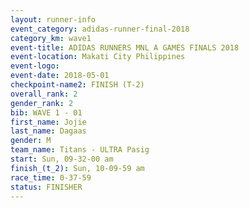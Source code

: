 ```yaml
---
layout: runner-info 
event_category: adidas-runner-final-2018 
category_km: wave1 
event-title: ADIDAS RUNNERS MNL A GAMES FINALS 2018  
event-location: Makati City Philippines 
event-logo: 
event-date: 2018-05-01 
checkpoint-name2: FINISH (T-2) 
overall_rank: 2
gender_rank: 2
bib: WAVE 1 - 01
first_name: Jojie
last_name: Dagaas
gender: M
team_name: Titans - ULTRA Pasig
start: Sun, 09-32-00 am
finish_(t_2): Sun, 10-09-59 am
race_time: 0-37-59
status: FINISHER
---
```

